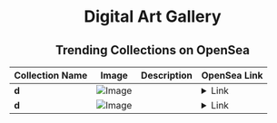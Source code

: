 <div align="center">

# Digital Art Gallery

## Trending Collections on OpenSea

| Collection Name                       | Image                                                                                     | Description                       | OpenSea Link                                                                                          |
|---------------------------------------|-------------------------------------------------------------------------------------------|-----------------------------------|--------------------------------------------------------------------------------------------------------|
| **d** | ![Image](https://i.seadn.io/s/raw/files/ec0b573a89747f1823384435a70bd5c9.jpg?w=500&auto=format?w=200&auto=format) |  | <details><summary>Link</summary>[d](https://opensea.io/collection/d-3188)</details> |
| **d** | ![Image](https://i.seadn.io/s/raw/files/b2b438f0fc14280a7871087ccb4f492a.jpg?w=500&auto=format?w=200&auto=format) |  | <details><summary>Link</summary>[d](https://opensea.io/collection/d-3187)</details> |

</div>
